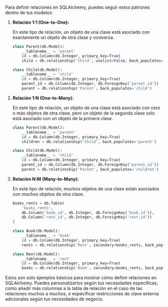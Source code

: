 Para definir relaciones en SQLAlchemy, puedes seguir estos patrones dentro de tus modelos:

1. **Relación 1:1 (One-to-One):**
   
   En este tipo de relación, un objeto de una clase está asociado con exactamente un objeto de otra clase y viceversa.

   ```python
   class Parent(db.Model):
       __tablename__ = 'parent'
       id = db.Column(db.Integer, primary_key=True)
       child = db.relationship('Child', uselist=False, back_populates='parent')

   class Child(db.Model):
       __tablename__ = 'child'
       id = db.Column(db.Integer, primary_key=True)
       parent_id = db.Column(db.Integer, db.ForeignKey('parent.id'))
       parent = db.relationship('Parent', back_populates='child')
   ```

2. **Relación 1:N (One-to-Many):**

   En este tipo de relación, un objeto de una clase está asociado con cero o más objetos de otra clase, pero un objeto de la segunda clase solo está asociado con un objeto de la primera clase.

   ```python
   class Parent(db.Model):
       __tablename__ = 'parent'
       id = db.Column(db.Integer, primary_key=True)
       children = db.relationship('Child', back_populates='parent')

   class Child(db.Model):
       __tablename__ = 'child'
       id = db.Column(db.Integer, primary_key=True)
       parent_id = db.Column(db.Integer, db.ForeignKey('parent.id'))
       parent = db.relationship('Parent', back_populates='children')
   ```

3. **Relación N:M (Many-to-Many):**

   En este tipo de relación, muchos objetos de una clase están asociados con muchos objetos de otra clase.

   ```python
   books_rents = db.Table(
       'books_rents',
       db.Column('book_id', db.Integer, db.ForeignKey('book.id')),
       db.Column('rent_id', db.Integer, db.ForeignKey('rent.id'))
   )

   class Book(db.Model):
       __tablename__ = 'book'
       id = db.Column(db.Integer, primary_key=True)
       rents = db.relationship('Rent', secondary=books_rents, back_populates='books')

   class Rent(db.Model):
       __tablename__ = 'rent'
       id = db.Column(db.Integer, primary_key=True)
       books = db.relationship('Book', secondary=books_rents, back_populates='rents')
   ```

Estos son solo ejemplos básicos para mostrar cómo definir relaciones en SQLAlchemy. Puedes personalizarlos según tus necesidades específicas, como añadir más columnas a la tabla de relación en el caso de las relaciones muchos a muchos, o especificar restricciones de clave externa adicionales según tus necesidades de negocio.